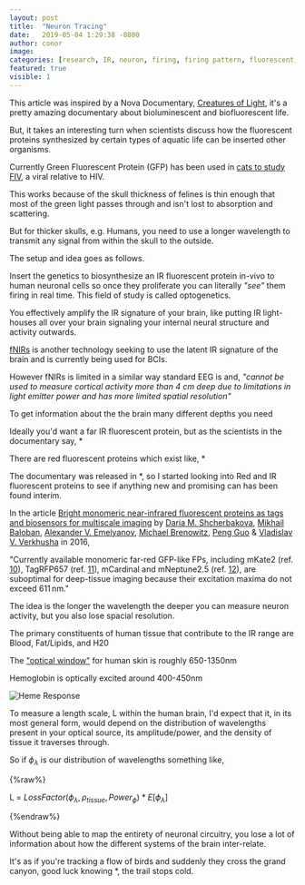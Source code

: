 ```yaml
---
layout: post
title:  "Neuron Tracing"
date:   2019-05-04 1:29:38 -0800
author: conor
image:
categories: [research, IR, neuron, firing, firing pattern, fluorescent, life, biology, bioluminescence, biofluorescence, fNIRs, optogenetics, neural photonics]
featured: true
visible: 1
---
```


This article was inspired by a Nova Documentary, [Creatures of Light](https://www.pbs.org/wgbh/nova/video/creatures-of-light/), it's a pretty amazing documentary about bioluminescent and biofluorescent life.

But, it takes an interesting turn when scientists discuss how the fluorescent proteins synthesized by certain types of aquatic life can be inserted other organisms.

Currently Green Fluorescent Protein (GFP) has been used in [cats to study FIV](https://www.bbc.com/news/science-environment-14882008), a viral relative to HIV.

This works because of the skull thickness of felines is thin enough that most of the green light passes through and isn't lost to absorption and scattering.

But for thicker skulls, e.g. Humans, you need to use a longer wavelength to transmit any signal from within the skull to the outside.

The setup and idea goes as follows.

Insert the genetics to biosynthesize an IR fluorescent protein in-vivo to human neuronal cells so once they proliferate you can literally *"see"* them firing in real time. This field of study is called optogenetics.

You effectively amplify the IR signature of your brain, like putting IR light-houses all over your brain signaling your internal neural structure and activity outwards.

[fNIRs](https://en.wikipedia.org/wiki/Functional_near-infrared_spectroscopy) is another technology seeking to use the latent IR signature of the brain and is currently being used for BCIs.

However fNIRs is limited in a similar way standard EEG is and, *"cannot be used to measure cortical activity more than 4 cm deep due to limitations in light emitter power and has more limited spatial resolution"*

To get information about the the brain many different depths you need 

Ideally you'd want a far IR fluorescent protein, but as the scientists in the documentary say, *

There are red fluorescent proteins which exist like, *

The documentary was released in *, so I started looking into Red and IR fluorescent proteins to see if anything new and promising can has been found interim.

In the article [Bright monomeric near-infrared fluorescent proteins as tags and biosensors for multiscale imaging](https://www.nature.com/articles/ncomms12405) by [Daria M. Shcherbakova](https://www.nature.com/articles/ncomms12405#auth-1), [Mikhail Baloban](https://www.nature.com/articles/ncomms12405#auth-2), [Alexander V. Emelyanov](https://www.nature.com/articles/ncomms12405#auth-3), [Michael Brenowitz](https://www.nature.com/articles/ncomms12405#auth-4), [Peng Guo](https://www.nature.com/articles/ncomms12405#auth-5) & [Vladislav V. Verkhusha](https://www.nature.com/articles/ncomms12405#auth-6) in 2016,

 "Currently available monomeric far-red GFP-like FPs, including mKate2 (ref. [10](https://www.nature.com/articles/ncomms12405#ref10)), TagRFP657 (ref. [11](https://www.nature.com/articles/ncomms12405#ref11)), mCardinal and mNeptune2.5 (ref. [12](https://www.nature.com/articles/ncomms12405#ref12)), are suboptimal for deep-tissue imaging because their excitation maxima do not exceed 611 nm."

The idea is the longer the wavelength the deeper you can measure neuron activity, but you also lose spacial resolution.

The primary constituents of human tissue that contribute to the IR range are Blood, Fat/Lipids, and H20

The ["optical window"](https://en.wikipedia.org/wiki/Near-infrared_window_in_biological_tissue) for human skin is roughly 650-1350nm

Hemoglobin is optically excited around 400-450nm

![Heme Response](https://upload.wikimedia.org/wikipedia/commons/8/80/Fig_1_-_The_molar_extinction_coefficient_of_HbO2_and_Hb.png)

To measure a length scale, L within the human brain, I'd expect that it, in its most general form, would depend on the distribution of wavelengths present in your optical source, its amplitude/power, and the density of tissue it traverses through.

So if $\phi_\lambda$ is our distribution of wavelengths something like,

{%raw%}

L = $LossFactor(\phi_{\lambda} , \rho_{tissue}, Power_\phi) * E[\phi_{\lambda}]$

{%endraw%}

Without being able to map the entirety of neuronal circuitry, you lose a lot of information about how the different systems of the brain inter-relate.

It's as if you're tracking a flow of birds and suddenly they cross the grand canyon, good luck knowing *, the trail stops cold.